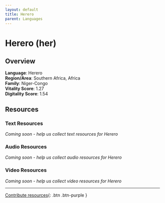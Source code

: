 ```yaml
---
layout: default
title: Herero
parent: Languages
---
```


# Herero (her)

## Overview

**Language**: Herero  
**Region/Area**: Southern Africa, Africa  
**Family**: Niger-Congo  
**Vitality Score**: 1.27  
**Digitality Score**: 1.54  

## Resources

### Text Resources
*Coming soon - help us collect text resources for Herero*

### Audio Resources
*Coming soon - help us collect audio resources for Herero*

### Video Resources
*Coming soon - help us collect video resources for Herero*

---

[Contribute resources](https://fairtrain.github.io/){: .btn .btn-purple }
